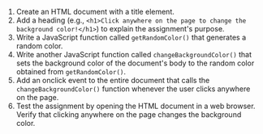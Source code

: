 1. Create an HTML document with a title element.
2. Add a heading (e.g., `<h1>Click anywhere on the page to change the background color!</h1>`) to explain the assignment's purpose.
3. Write a JavaScript function called `getRandomColor()` that generates a random color.
4. Write another JavaScript function called `changeBackgroundColor()` that sets the background color of the document's body to the random color obtained from `getRandomColor()`.
5. Add an onclick event to the entire document that calls the `changeBackgroundColor()` function whenever the user clicks anywhere on the page.
6. Test the assignment by opening the HTML document in a web browser. Verify that clicking anywhere on the page changes the background color.
